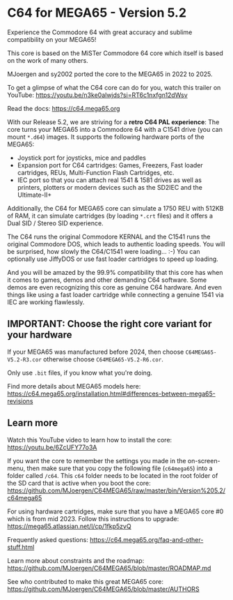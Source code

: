 C64 for MEGA65 - Version 5.2
============================

Experience the Commodore 64 with great accuracy and sublime compatibility
on your MEGA65!

This core is based on the MiSTer Commodore 64 core which itself is based on
the work of many others.

MJoergen and sy2002 ported the core to the MEGA65 in 2022 to 2025.

To get a glimpse of what the C64 core can do for you, watch this trailer
on YouTube: https://youtu.be/n3ke0alwjds?si=RT6c1nxfgn12dWsv

Read the docs: https://c64.mega65.org

With our Release 5.2, we are striving for a **retro C64 PAL experience**:
The core turns your MEGA65 into a Commodore 64 with a C1541 drive (you can
mount `*.d64`) images. It supports the following hardware ports of the MEGA65:

* Joystick port for joysticks, mice and paddles
* Expansion port for C64 cartridges: Games, Freezers, Fast loader
  cartridges, REUs, Multi-Function Flash Cartridges, etc.
* IEC port so that you can attach real 1541 & 1581 drives as well as
  printers, plotters or modern devices such as the SD2IEC and the
  Ultimate-II+

Additionally, the C64 for MEGA65 core can simulate a 1750 REU with 512KB
of RAM, it can simulate cartridges (by loading `*.crt` files) and it offers
a Dual SID / Stereo SID experience.

The C64 runs the original Commodore KERNAL and the C1541 runs the original
Commodore DOS, which leads to authentic loading speeds. You will be surprised,
how slowly the C64/C1541 were loading... :-) You can optionally use JiffyDOS
or use fast loader cartridges to speed up loading.

And you will be amazed by the 99.9% compatibility that this core has when it
comes to games, demos and other demanding C64 software. Some demos are even
recognizing this core as genuine C64 hardware. And even things like using
a fast loader cartridge while connecting a genuine 1541 via IEC are working
flawlessly.

## IMPORTANT: Choose the right core variant for your hardware

If your MEGA65 was manufactured before 2024, then choose
`C64MEGA65-V5.2-R3.cor` otherwise choose `C64MEGA65-V5.2-R6.cor`.

Only use `.bit` files, if you know what you're doing.

Find more details about MEGA65 models here:
https://c64.mega65.org/installation.html#differences-between-mega65-revisions

## Learn more

Watch this YouTube video to learn how to install the core:
https://youtu.be/6ZcUFY77o3A

If you want the core to remember the settings you made in the on-screen-menu,
then make sure that you copy the following file (`c64mega65`) into a folder
called `/c64`. This `c64` folder needs to be located in the root folder of the
SD card that is active when you boot the core:
https://github.com/MJoergen/C64MEGA65/raw/master/bin/Version%205.2/c64mega65

For using hardware cartridges, make sure that you have a MEGA65 core #0 which
is from mid 2023. Follow this instructions to upgrade:
https://mega65.atlassian.net/l/cp/1fkp5zvQ

Frequently asked questions:
https://c64.mega65.org/faq-and-other-stuff.html

Learn more about constraints and the roadmap:
https://github.com/MJoergen/C64MEGA65/blob/master/ROADMAP.md

See who contributed to make this great MEGA65 core:
https://github.com/MJoergen/C64MEGA65/blob/master/AUTHORS
